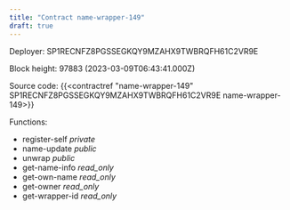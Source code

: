 ```yaml
---
title: "Contract name-wrapper-149"
draft: true
---
```

Deployer: SP1RECNFZ8PGSSEGKQY9MZAHX9TWBRQFH61C2VR9E


 



Block height: 97883 (2023-03-09T06:43:41.000Z)

Source code: {{<contractref "name-wrapper-149" SP1RECNFZ8PGSSEGKQY9MZAHX9TWBRQFH61C2VR9E name-wrapper-149>}}

Functions:

* register-self _private_
* name-update _public_
* unwrap _public_
* get-name-info _read_only_
* get-own-name _read_only_
* get-owner _read_only_
* get-wrapper-id _read_only_
